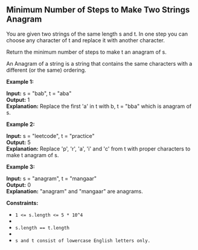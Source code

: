 ## Minimum Number of Steps to Make Two Strings Anagram

You are given two strings of the same length s and t. In one step you can choose any character of t and replace it with another character.

Return the minimum number of steps to make t an anagram of s.

An Anagram of a string is a string that contains the same characters with a different (or the same) ordering.

**Example 1:**

**Input:** s = "bab", t = "aba" <br>
**Output:** 1 <br>
**Explanation:** Replace the first 'a' in t with b, t = "bba" which is anagram of s.

**Example 2:**

**Input:** s = "leetcode", t = "practice" <br>
**Output:** 5  <br>
**Explanation:** Replace 'p', 'r', 'a', 'i' and 'c' from t with proper characters to make t anagram of s.

**Example 3:**

**Input:** s = "anagram", t = "mangaar"  <br>
**Output:** 0   <br>
**Explanation:** "anagram" and "mangaar" are anagrams. 
 

**Constraints:**

- ```1 <= s.length <= 5 * 10^4```
- 
- ```s.length == t.length```
- 
- ```s and t consist of lowercase English letters only.```
